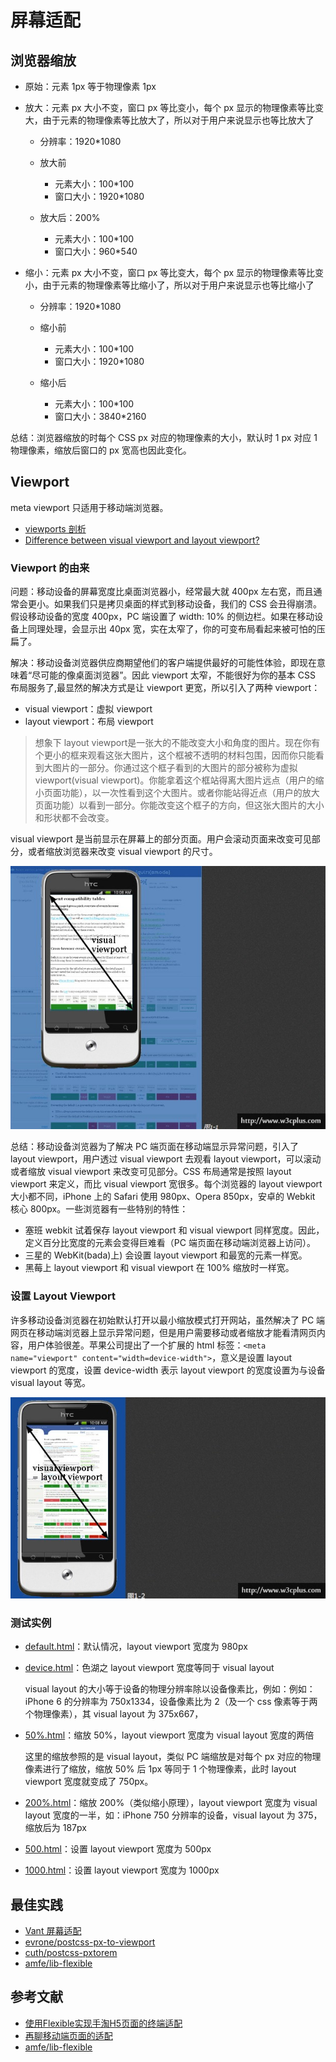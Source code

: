 # 屏幕适配

## 浏览器缩放

- 原始：元素 1px 等于物理像素 1px
- 放大：元素 px 大小不变，窗口 px 等比变小，每个 px 显示的物理像素等比变大，由于元素的物理像素等比放大了，所以对于用户来说显示也等比放大了

    - 分辨率：1920*1080
    - 放大前
        
        - 元素大小：100*100
        - 窗口大小：1920*1080
    
    - 放大后：200%

        - 元素大小：100*100
        - 窗口大小：960*540


- 缩小：元素 px 大小不变，窗口 px 等比变大，每个 px 显示的物理像素等比变小，由于元素的物理像素等比缩小了，所以对于用户来说显示也等比缩小了

    - 分辨率：1920*1080
    - 缩小前

        - 元素大小：100*100
        - 窗口大小：1920*1080
    
    - 缩小后

        - 元素大小：100*100
        - 窗口大小：3840*2160

总结：浏览器缩放的时每个 CSS px 对应的物理像素的大小，默认时 1 px 对应 1 物理像素，缩放后窗口的 px 宽高也因此变化。

## Viewport

meta viewport 只适用于移动端浏览器。 

- [viewports 剖析](https://www.w3cplus.com/css/viewports.html)
- [Difference between visual viewport and layout viewport?](https://stackoverflow.com/questions/6333927/difference-between-visual-viewport-and-layout-viewport)

### Viewport 的由来

问题：移动设备的屏幕宽度比桌面浏览器小，经常最大就 400px 左右宽，而且通常会更小。如果我们只是拷贝桌面的样式到移动设备，我们的 CSS 会丑得崩溃。假设移动设备的宽度 400px，PC 端设置了 width: 10% 的侧边栏。如果在移动设备上同理处理，会显示出 40px 宽，实在太窄了，你的可变布局看起来被可怕的压扁了。

解决：移动设备浏览器供应商期望他们的客户端提供最好的可能性体验，即现在意味着“尽可能的像桌面浏览器”。因此 viewport 太窄，不能很好为你的基本 CSS 布局服务了,最显然的解决方式是让 viewport 更宽，所以引入了两种 viewport：

- visual viewport：虚拟 viewport
- layout viewport：布局 viewport

> 想象下 layout viewport是一张大的不能改变大小和角度的图片。现在你有个更小的框来观看这张大图片，这个框被不透明的材料包围，因而你只能看到大图片的一部分。你通过这个框子看到的大图片的部分被称为虚拟 viewport(visual viewport)。你能拿着这个框站得离大图片远点（用户的缩小页面功能），以一次性看到这个大图片。或者你能站得近点（用户的放大页面功能）以看到一部分。你能改变这个框子的方向，但这张大图片的大小和形状都不会改变。

visual viewport 是当前显示在屏幕上的部分页面。用户会滚动页面来改变可见部分，或者缩放浏览器来改变 visual viewport 的尺寸。

![viewport-20.jpg](./viewport-20.jpg)

总结：移动设备浏览器为了解决 PC 端页面在移动端显示异常问题，引入了 layout viewport，用户透过 visual viewport 去观看 layout viewport，可以滚动或者缩放 visual viewport 来改变可见部分。CSS 布局通常是按照 layout viewport 来定义，而比 visual viewport 宽很多。每个浏览器的 layout viewport 大小都不同，iPhone 上的 Safari 使用 980px、Opera 850px，安卓的 Webkit 核心 800px。一些浏览器有一些特别的特性：

- 塞班 webkit 试着保存 layout viewport 和 visual viewport 同样宽度。因此，定义百分比宽度的元素会变得巨难看（PC 端页面在移动端浏览器上访问）。
- 三星的 WebKit(bada)上) 会设置 layout viewport 和最宽的元素一样宽。
- 黑莓上 layout viewport 和 visual viewport 在 100% 缩放时一样宽。

### 设置 Layout Viewport

许多移动设备浏览器在初始默认打开以最小缩放模式打开网站，虽然解决了 PC 端网页在移动端浏览器上显示异常问题，但是用户需要移动或者缩放才能看清网页内容，用户体验很差。苹果公司提出了一个扩展的 html 标签：`<meta name="viewport" content="width=device-width">`，意义是设置 layout viewport 的宽度，设置 device-width 表示 layout viewport 的宽度设置为与设备 visual layout 等宽。

![viewport-21.jpg](./viewport-21.jpg)

### 测试实例

- [default.html](./examples/default.html)：默认情况，layout viewport 宽度为 980px
- [device.html](./examples/device.html)：色湖之 layout viewport 宽度等同于 visual layout

    visual layout 的大小等于设备的物理分辨率除以设备像素比，例如：例如：iPhone 6 的分辨率为 750x1334，设备像素比为 2（及一个 css 像素等于两个物理像素），其 visual layout 为 375x667，

- [50%.html](./examples/50%.html)：缩放 50%，layout viewport 宽度为 visual layout 宽度的两倍

    这里的缩放参照的是 visual layout，类似 PC 端缩放是对每个 px 对应的物理像素进行了缩放，缩放 50% 后 1px 等同于 1 个物理像素，此时 layout viewport 宽度就变成了 750px。

- [200%.html](./examples/200%.html)：缩放 200%（类似缩小原理），layout viewport 宽度为 visual layout 宽度的一半，如：iPhone 750 分辨率的设备，visual layout 为 375，缩放后为 187px
- [500.html](./examples/500.html)：设置 layout viewport 宽度为 500px
- [1000.html](./examples/1000.html)：设置 layout viewport 宽度为 1000px

## 最佳实践

- [Vant 屏幕适配](https://youzan.github.io/vant/v3/#/zh-CN/advanced-usage#liu-lan-qi-gua-pei)
- [evrone/postcss-px-to-viewport](https://github.com/evrone/postcss-px-to-viewport)
- [cuth/postcss-pxtorem](https://github.com/cuth/postcss-pxtorem)
- [amfe/lib-flexible](https://github.com/amfe/lib-flexible)

## 参考文献

- [使用Flexible实现手淘H5页面的终端适配 ](https://github.com/amfe/article/issues/17)
- [再聊移动端页面的适配](https://juejin.im/entry/6844903569884184589)
- [amfe/lib-flexible](https://github.com/amfe/lib-flexible/tree/master)
